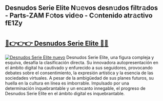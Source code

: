 ## Desnudos Serie Elite N𝚞𝚎vos desn𝚞dos filtr𝚊dos - Parts-ZAM F𝚘tos vid𝚎o - C𝚘ntenido atr𝚊ctivo fE1Zy

# <h2><a href="http://mb7kd5.tromn.icu/?c=Desnudos+Serie+Elite">🔗👉👉👉 Desnudos Serie Elite 🔗🔗</a></h2>

[![Desnudos Serie Elite nuevo](https://i.imgur.com/pEAQMta.gif)](http://mb7kd5.tromn.icu/?c=Desnudos+Serie+Elite)
Desnudos Serie Elite, una figura compleja y esquiva, desafía la clasificación directa. Su innovadora autopresentación en el ámbito digital ha cautivado y enfurecido a sus seguidores, provocando debates sobre el consentimiento, la expresión artística y la esencia de las sociedades virtuales. A pesar de la ambigüedad de sus planes futuros, su huella en la cultura en línea es imborrable. Impulsado por una determinación inquebrantable y un encanto innegable, el progreso de Desnudos Serie Elite en el ámbito digital es inquebrantable.
